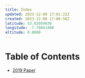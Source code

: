 ```yaml
---
title: Index
updated: 2023-12-08 17:01:22Z
created: 2023-12-08 17:00:56Z
latitude: 53.82059030
longitude: -7.76841400
altitude: 0.0000
---
```


# Table of Contents
- [2019 Paper](../../Computer%20Vision/Papers/2019%20Paper.md)
